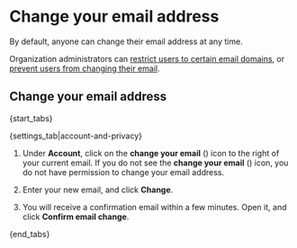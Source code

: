 # Change your email address

By default, anyone can change their email address at any time.

Organization administrators can
[restrict users to certain email domains](/help/restrict-account-creation#configuring-email-domain-restrictions), or
[prevent users from changing their email](/help/restrict-name-and-email-changes).

## Change your email address

{start_tabs}

{settings_tab|account-and-privacy}

1. Under **Account**, click on the
   **change your email** (<i class="zulip-icon zulip-icon-edit"></i>) icon
   to the right of your current email. If you do not see the
   **change your email** (<i class="zulip-icon zulip-icon-edit"></i>) icon,
   you do not have permission to change your email address.

1. Enter your new email, and click **Change**.

1. You will receive a confirmation email within a few minutes. Open it,
   and click **Confirm email change**.

{end_tabs}
